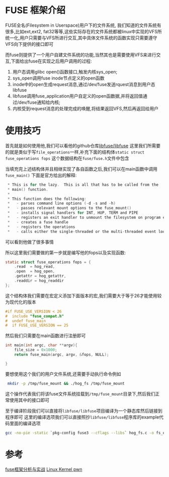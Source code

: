 # FUSE 框架介绍
FUSE全名(Filesystem in Userspace)用户下的文件系统,
我们知道的文件系统有很多,比如ext,ext2, fat32等等,这些实际存在的文件系统都被linux中实现的VFS所统一化,用户只需要与VFS所进行交互,其中具体文件系统的函数实现只需要遵守VFS向下提供的接口即可

而fuse则提供了一个用户自建文件系统的功能,当然其也是需要使用VFS来进行交互,下面给出fuse在实现之后用户调用的过程:
1. 用户态调用glibc open()函数接口,触发内核sys_open;
2. sys_open调用fuse inode节点定义的open函数
3. inode中的open生成request消息,通过/dev/fuse发送rquest消息到用户态libfuse
4. libfuse调用fuse_application用户自定义的open函数据,并将返回值通过/dev/fuse通知给内核;
5. 内核受到request消息的处理完成的唤醒,将结果返回VFS,然后再返回给用户

# 使用技巧
首先就是如何使用他,我们可以看他的github仓库[libfuse/libfuse](https://github.com/libfuse/libfuse?tab=readme-ov-file)
这里我们所需要的就是类似于写`file_operations`一样,补充下面的结构体`static struct fuse_operations fops`
这个数据结构在`fuse/fuse.h`文件中包含

当填充完上述结构体并且相继实现了各自函数之后,我们可以在main函数中调用`fuse_main()`
下面是官方给出的解释:
```c
 * This is for the lazy.  This is all that has to be called from the
 * main() function.
 *
 * This function does the following:
 *   - parses command line options (-d -s and -h)
 *   - passes relevant mount options to the fuse_mount()
 *   - installs signal handlers for INT, HUP, TERM and PIPE
 *   - registers an exit handler to unmount the filesystem on program exit
 *   - creates a fuse handle
 *   - registers the operations
 *   - calls either the single-threaded or the multi-threaded event loop
```
可以看到他做了很多事情

所以这里我们需要做的第一步就是编写他的fops以及实现函数:
```c
static struct fuse_operations fops = {
    .read  = hog_read,
    .open  = hog_open,
    .getattr = hog_getattr,
    .readdir = hog_readdir
};
```
这个结构体我们需要在宏定义添加下面版本的宏,我们需要大于等于26才能使用较为现代化的版本
```c
#if FUSE_USE_VERSION < 26
#  include "fuse_compat.h"
#  undef fuse_main
#  if FUSE_USE_VERSION == 25
```

然后我们只需要在main函数进行注册即可
```c
int main(int argc, char **argv){
    file_size = 0x1000;
    return fuse_main(argc, argv, &fops, NULL);

}
```
要想使用这个我们的用户文件系统,还需要手动执行命令例如
```sh
 mkdir -p /tmp/fuse_mount && ./hog_fs /tmp/fuse_mount
```
这个操作代表我们将该fuse文件系统挂载到`/tmp/fuse_mount`目录下,然后我们正常使用其中的接口即可

至于编译阶段我们可以直接将`libfuse/libfuse`项目编译为一个静态库然后链接到程序即可
这里的编译选项我们可以直接照抄`libfuse/libfuse`程序库的example代码里面的编译选项
```sh
gcc -no-pie -static `pkg-config fuse3 --cflags --libs` hog_fs.c -o fs_extract/hog_fs -L./ -lfuse3 
```




# 参考
[fuse框架分析与实战](https://cloud.tencent.com/developer/article/1006138)
[Linux Kernel pwn](https://blog.wohin.me/posts/pawnyable-0304/)
